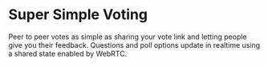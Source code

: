 # Super Simple Voting

Peer to peer votes as simple as sharing your vote link and letting people give you their feedback. Questions and poll options update in realtime using a shared state enabled by WebRTC.
